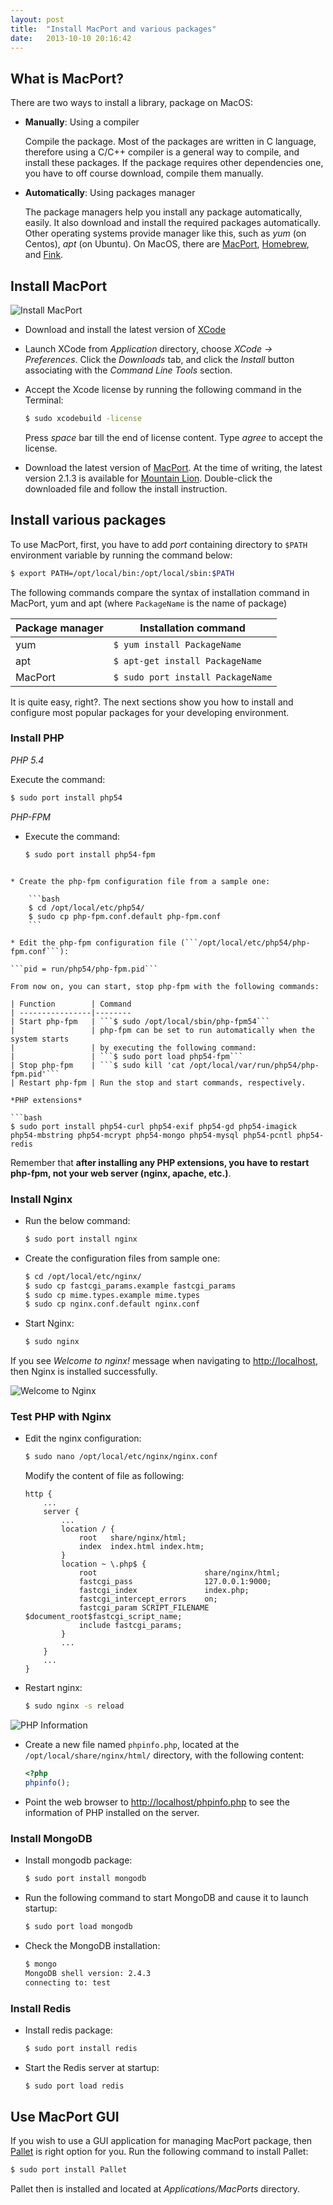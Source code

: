 ```yaml
---
layout: post
title:  "Install MacPort and various packages"
date:   2013-10-10 20:16:42
---
```


## What is MacPort?

There are two ways to install a library, package on MacOS:

* __Manually__: Using a compiler

    Compile the package. Most of the packages are written in C language, therefore using a C/C++ compiler is a general way to compile, and install these packages.
    If the package requires other dependencies one, you have to off course download, compile them manually.

* __Automatically__: Using packages manager

    The package managers help you install any package automatically, easily. It also download and install the required packages automatically. Other operating systems provide manager like this, such as _yum_ (on Centos), _apt_ (on Ubuntu).
    On MacOS, there are [MacPort](http://www.macports.org), [Homebrew](http://mxcl.github.io/homebrew), and [Fink](http://www.finkproject.org).

## Install MacPort

![Install MacPort](/img/macport-install.png)

* Download and install the latest version of [XCode](https://developer.apple.com/xcode/)
* Launch XCode from _Application_ directory, choose _XCode &rarr; Preferences_.
Click the _Downloads_ tab, and click the _Install_ button associating with the _Command Line Tools_ section.
* Accept the Xcode license by running the following command in the Terminal:

    ```bash
    $ sudo xcodebuild -license
    ```

    Press _space_ bar till the end of license content. Type _agree_ to accept the license.

* Download the latest version of [MacPort](http://www.macports.org/install.php). At the time of writing, the latest version 2.1.3 is available for [Mountain Lion](https://distfiles.macports.org/MacPorts/MacPorts-2.1.3-10.8-MountainLion.pkg).
Double-click the downloaded file and follow the install instruction.

## Install various packages

To use MacPort, first, you have to add _port_ containing directory to ```$PATH``` environment variable by running the command below:

```bash
$ export PATH=/opt/local/bin:/opt/local/sbin:$PATH
```

The following commands compare the syntax of installation command in MacPort, yum and apt (where ```PackageName``` is the name of package)

Package manager | Installation command
----------------|---------------------
yum             | ```$ yum install PackageName```
apt			    | ```$ apt-get install PackageName```
MacPort		    | ```$ sudo port install PackageName```

It is quite easy, right?. The next sections show you how to install and configure most popular packages for your developing environment.

### Install PHP

*PHP 5.4*

Execute the command:

```bash
$ sudo port install php54
```

*PHP-FPM*

* Execute the command:

    ```bash
    $ sudo port install php54-fpm
```

* Create the php-fpm configuration file from a sample one:

    ```bash
    $ cd /opt/local/etc/php54/
    $ sudo cp php-fpm.conf.default php-fpm.conf
    ```

* Edit the php-fpm configuration file (```/opt/local/etc/php54/php-fpm.conf```):

```pid = run/php54/php-fpm.pid```

From now on, you can start, stop php-fpm with the following commands:

| Function        | Command
| ----------------|--------
| Start php-fpm   | ```$ sudo /opt/local/sbin/php-fpm54```
|				  | php-fpm can be set to run automatically when the system starts
|				  | by executing the following command:
|				  | ```$ sudo port load php54-fpm```
| Stop php-fpm    | ```$ sudo kill 'cat /opt/local/var/run/php54/php-fpm.pid'```
| Restart php-fpm | Run the stop and start commands, respectively.

*PHP extensions*

```bash
$ sudo port install php54-curl php54-exif php54-gd php54-imagick
php54-mbstring php54-mcrypt php54-mongo php54-mysql php54-pcntl php54-redis
```

Remember that __after installing any PHP extensions, you have to restart php-fpm, not your web server (nginx, apache, etc.)__.

### Install Nginx

* Run the below command:

    ```bash
    $ sudo port install nginx
    ```

* Create the configuration files from sample one:

    ```bash
    $ cd /opt/local/etc/nginx/
    $ sudo cp fastcgi_params.example fastcgi_params
    $ sudo cp mime.types.example mime.types
    $ sudo cp nginx.conf.default nginx.conf
    ```

* Start Nginx:

    ```bash
    $ sudo nginx
    ```

If you see _Welcome to nginx!_ message when navigating to <http://localhost>, then Nginx is installed successfully.

![Welcome to Nginx](/img/nginx.png)

### Test PHP with Nginx

* Edit the nginx configuration:

    ```bash
    $ sudo nano /opt/local/etc/nginx/nginx.conf
    ```

    Modify the content of file as following:

    ```
    http {
        ...
        server {
            ...
            location / {
                root   share/nginx/html;
                index  index.html index.htm;
            }
            location ~ \.php$ {
                root                        share/nginx/html;
                fastcgi_pass                127.0.0.1:9000;
                fastcgi_index               index.php;
                fastcgi_intercept_errors    on;
                fastcgi_param SCRIPT_FILENAME $document_root$fastcgi_script_name;
                include fastcgi_params;
            }
            ...
        }
        ...
    }
    ```

* Restart nginx:

    ```bash
    $ sudo nginx -s reload
    ```

![PHP Information](/img/phpinfo.png)

* Create a new file named ```phpinfo.php```, located at the ```/opt/local/share/nginx/html/``` directory, with the following content:

    ```php
    <?php
    phpinfo();
    ```

* Point the web browser to <http://localhost/phpinfo.php> to see the information of PHP installed on the server.

### Install MongoDB

* Install mongodb package:

    ```bash
    $ sudo port install mongodb
    ```

* Run the following command to start MongoDB and cause it to launch startup:

    ```bash
    $ sudo port load mongodb
    ```

* Check the MongoDB installation:

    ```bash
    $ mongo
    MongoDB shell version: 2.4.3
    connecting to: test
    ```

### Install Redis

* Install redis package:

    ```bash
    $ sudo port install redis
    ```

* Start the Redis server at startup:

    ```bash
    $ sudo port load redis
    ```

## Use MacPort GUI

If you wish to use a GUI application for managing MacPort package, then [Pallet](http://trac.macports.org/wiki/MacPortsGUI) is right option for you. Run the following command to install Pallet:

```bash
$ sudo port install Pallet
```

Pallet then is installed and located at _Applications/MacPorts_ directory.
